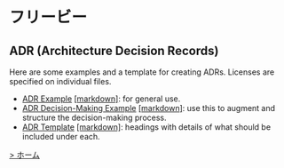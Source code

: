 # フリービー

## ADR (Architecture Decision Records)
Here are some examples and a template for creating ADRs. Licenses are specified on individual files.
- [ADR Example](assets/ADR-example.md) [[markdown]](https://raw.githubusercontent.com/tekiegirl/communicationpatterns/main/assets/ADR-example.md): for general use.
- [ADR Decision-Making Example](assets/ADR-example-decision-making.md) [[markdown]](https://raw.githubusercontent.com/tekiegirl/communicationpatterns/main/assets/ADR-example-decision-making.md): use this to augment and structure the decision-making process.
- [ADR Template](assets/ADR-template.md) [[markdown]](https://raw.githubusercontent.com/tekiegirl/communicationpatterns/main/assets/ADR-template.md): headings with details of what should be included under each.

[> ホーム](README.md)